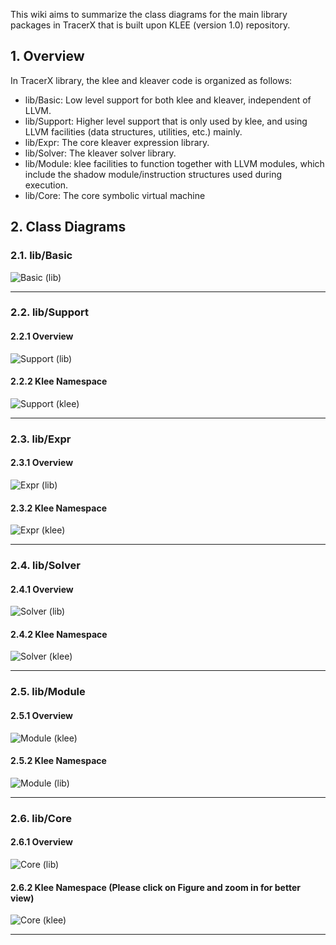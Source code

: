 This wiki aims to summarize the class diagrams for the main library packages in TracerX that is built upon KLEE (version 1.0) repository.

## 1. Overview

In TracerX library, the klee and kleaver code is organized as follows:

- lib/Basic: Low level support for both klee and kleaver, independent of LLVM.
- lib/Support: Higher level support that is only used by klee, and using LLVM facilities (data structures, utilities, etc.) mainly.
- lib/Expr: The core kleaver expression library.
- lib/Solver: The kleaver solver library.
- lib/Module: klee facilities to function together with LLVM modules, which include the shadow module/instruction structures used during execution.
- lib/Core: The core symbolic virtual machine

## 2. Class Diagrams
### 2.1. lib/Basic
![Basic (lib)](https://github.com/alvin21mfmlai/tracer-x.github.io/assets/70025024/241f285f-1321-4a4d-a91a-de70e1b9648d)
_____________________________________________________________________________________________________________________________________________________________________________

### 2.2. lib/Support
#### 2.2.1 Overview
![Support (lib)](https://github.com/alvin21mfmlai/tracer-x.github.io/assets/70025024/8a39cb79-afec-421d-9910-2e3e1a0ae30e)
#### 2.2.2 Klee Namespace
![Support (klee)](https://github.com/alvin21mfmlai/tracer-x.github.io/assets/70025024/66e11f2e-b934-4edb-9ba6-768c7d9528cf)
_____________________________________________________________________________________________________________________________________________________________________________

### 2.3. lib/Expr
#### 2.3.1 Overview
![Expr (lib)](https://github.com/alvin21mfmlai/tracer-x.github.io/assets/70025024/d6632f30-0edf-4f2a-b71c-e1fbddefb9c5)

#### 2.3.2 Klee Namespace
![Expr (klee)](https://github.com/alvin21mfmlai/tracer-x.github.io/assets/70025024/e6e07cf9-ec43-41cd-a1b0-569b104bd3d5)

_____________________________________________________________________________________________________________________________________________________________________________
### 2.4. lib/Solver
#### 2.4.1 Overview
![Solver (lib)](https://github.com/alvin21mfmlai/tracer-x.github.io/assets/70025024/df118fef-132e-47ab-9d5e-d22af138207b)

#### 2.4.2 Klee Namespace
![Solver (klee)](https://github.com/alvin21mfmlai/tracer-x.github.io/assets/70025024/b7afddc3-551a-4540-af81-b4577a612349)

_____________________________________________________________________________________________________________________________________________________________________________
### 2.5. lib/Module
#### 2.5.1 Overview
![Module (klee)](https://github.com/alvin21mfmlai/tracer-x.github.io/assets/70025024/1c74ad81-0096-4ad1-bc58-59668027d1c1)

#### 2.5.2 Klee Namespace
![Module (lib)](https://github.com/alvin21mfmlai/tracer-x.github.io/assets/70025024/b3f2744f-8089-4b1e-82d6-146c8db7db23)

_____________________________________________________________________________________________________________________________________________________________________________
### 2.6. lib/Core
#### 2.6.1 Overview
![Core (lib)](https://github.com/alvin21mfmlai/tracer-x.github.io/assets/70025024/82e22994-cee7-48ae-8d7a-ec639911ce2f)

#### 2.6.2 Klee Namespace (Please click on Figure and zoom in for better view)
![Core (klee)](https://github.com/alvin21mfmlai/tracer-x.github.io/assets/70025024/dccdad59-9628-4435-bb69-1581e015cc00)
_____________________________________________________________________________________________________________________________________________________________________________
